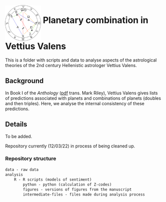 
# <img src="figures/example_horoscope.png" alt="" width="115" height="115" align="middle"> Planetary combination in Vettius Valens


This is a folder with scripts and data to analyse aspects of the astrological theories of the 2nd century Hellenistic astrologer Vettius Valens.

## Background

In Book I of the *Anthology* ([pdf](http://www.csus.edu/indiv/r/rileymt/Vettius%20Valens%20entire.pdf) trans. Mark Riley), Vettius Valens gives lists of predictions associated with planets and combinations of planets (doubles and then triples). Here, we analyse the internal consistency of these predictions. 

## Details

To be added. 

Repository currently (12/03/22) in process of being cleaned up.

### Repository structure

```
data - raw data 
analysis
	R - R scripts (models of sentiment)
    	python - python (calculation of Z-codes)
    	figures - versions of figures from the manuscript
        intermediate-files - files made during analysis process
```

